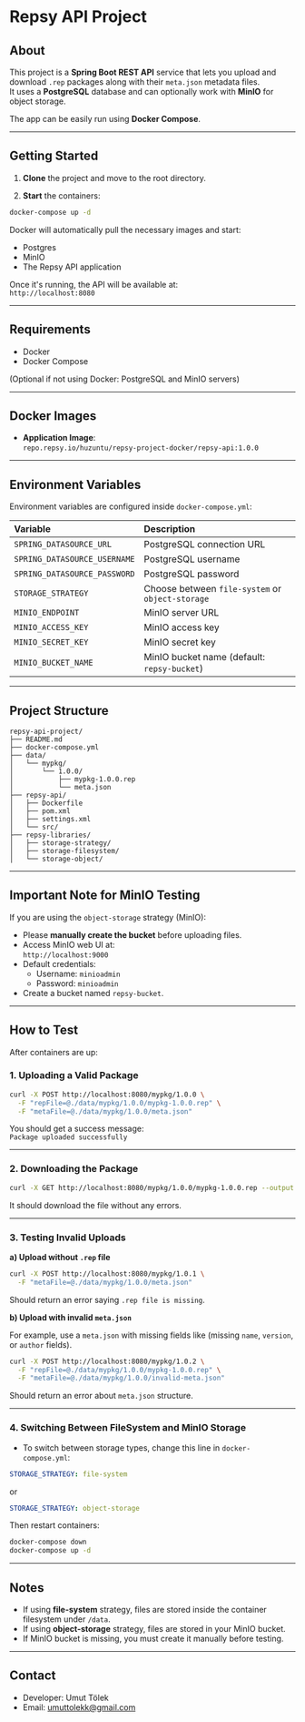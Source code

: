 # Repsy API Project

## About

This project is a **Spring Boot REST API** service that lets you upload and download `.rep` packages along with their `meta.json` metadata files.  
It uses a **PostgreSQL** database and can optionally work with **MinIO** for object storage.

The app can be easily run using **Docker Compose**.

---

## Getting Started

1. **Clone** the project and move to the root directory.

2. **Start** the containers:

```bash
docker-compose up -d
```

Docker will automatically pull the necessary images and start:
- Postgres
- MinIO
- The Repsy API application

Once it's running, the API will be available at:  
`http://localhost:8080`

---

## Requirements

- Docker
- Docker Compose

(Optional if not using Docker: PostgreSQL and MinIO servers)

---

## Docker Images

- **Application Image**:  
  `repo.repsy.io/huzuntu/repsy-project-docker/repsy-api:1.0.0`

---

## Environment Variables

Environment variables are configured inside `docker-compose.yml`:

| Variable | Description |
|:---|:---|
| `SPRING_DATASOURCE_URL` | PostgreSQL connection URL |
| `SPRING_DATASOURCE_USERNAME` | PostgreSQL username |
| `SPRING_DATASOURCE_PASSWORD` | PostgreSQL password |
| `STORAGE_STRATEGY` | Choose between `file-system` or `object-storage` |
| `MINIO_ENDPOINT` | MinIO server URL |
| `MINIO_ACCESS_KEY` | MinIO access key |
| `MINIO_SECRET_KEY` | MinIO secret key |
| `MINIO_BUCKET_NAME` | MinIO bucket name (default: `repsy-bucket`) |

---

## Project Structure

```plaintext
repsy-api-project/
├── README.md
├── docker-compose.yml
├── data/
│   └── mypkg/
│       └── 1.0.0/
│           ├── mypkg-1.0.0.rep
│           └── meta.json
├── repsy-api/
│   ├── Dockerfile
│   ├── pom.xml
│   ├── settings.xml
│   └── src/
├── repsy-libraries/
│   ├── storage-strategy/
│   ├── storage-filesystem/
│   └── storage-object/
```

---

## Important Note for MinIO Testing

If you are using the `object-storage` strategy (MinIO):
- Please **manually create the bucket** before uploading files.
- Access MinIO web UI at:  
  `http://localhost:9000`
- Default credentials:
  - Username: `minioadmin`
  - Password: `minioadmin`
- Create a bucket named `repsy-bucket`.

---

## How to Test

After containers are up:

### 1. Uploading a Valid Package

```bash
curl -X POST http://localhost:8080/mypkg/1.0.0 \
  -F "repFile=@./data/mypkg/1.0.0/mypkg-1.0.0.rep" \
  -F "metaFile=@./data/mypkg/1.0.0/meta.json"
```

You should get a success message:  
`Package uploaded successfully`

---

### 2. Downloading the Package

```bash
curl -X GET http://localhost:8080/mypkg/1.0.0/mypkg-1.0.0.rep --output downloaded.rep
```

It should download the file without any errors.

---

### 3. Testing Invalid Uploads

**a) Upload without `.rep` file**

```bash
curl -X POST http://localhost:8080/mypkg/1.0.1 \
  -F "metaFile=@./data/mypkg/1.0.0/meta.json"
```
Should return an error saying `.rep file is missing`.

**b) Upload with invalid `meta.json`**

For example, use a `meta.json` with missing fields like (missing `name`, `version`, or `author` fields).

```bash
curl -X POST http://localhost:8080/mypkg/1.0.2 \
  -F "repFile=@./data/mypkg/1.0.0/mypkg-1.0.0.rep" \
  -F "metaFile=@./data/mypkg/1.0.0/invalid-meta.json"
```
Should return an error about `meta.json` structure.

---

### 4. Switching Between FileSystem and MinIO Storage

- To switch between storage types, change this line in `docker-compose.yml`:

```yaml
STORAGE_STRATEGY: file-system
```
or

```yaml
STORAGE_STRATEGY: object-storage
```

Then restart containers:

```bash
docker-compose down
docker-compose up -d
```

---

## Notes

- If using **file-system** strategy, files are stored inside the container filesystem under `/data`.
- If using **object-storage** strategy, files are stored in your MinIO bucket.
- If MinIO bucket is missing, you must create it manually before testing.

---

## Contact

- Developer: Umut Tölek
- Email: umuttolekk@gmail.com
